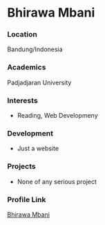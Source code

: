 # Bhirawa Mbani

### Location

Bandung/Indonesia

### Academics

Padjadjaran University

### Interests

- Reading, Web Developmeny

### Development

- Just a website

### Projects

- None of any serious project

### Profile Link

[Bhirawa Mbani](https://github.com/bhirmbani)